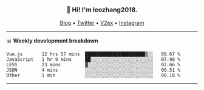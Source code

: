<h3 align="center">👋 Hi! I'm leozhang2018.</h3>
<p align="center">
  <a href="https://code.leozhang2018.me">Blog</a> •
  <a href="https://twitter.com/leozhang2018">Twitter</a> •
  <a href="https://www.v2ex.com/member/leozhang">V2ex</a> •
  <a href="https://www.instagram.com/leozhanghere">Instagram</a>
</p>

-------

📊 **Weekly development breakdown**
<!--START_SECTION:waka-->
```text
Vue.js       12 hrs 57 mins  ██████████████████████▒░░   88.67 % 
JavaScript   1 hr 9 mins     ██░░░░░░░░░░░░░░░░░░░░░░░   07.98 % 
LESS         23 mins         ▓░░░░░░░░░░░░░░░░░░░░░░░░   02.66 % 
JSON         4 mins          ░░░░░░░░░░░░░░░░░░░░░░░░░   00.51 % 
Other        1 min           ░░░░░░░░░░░░░░░░░░░░░░░░░   00.18 % 
```
<!--END_SECTION:waka-->
-------
